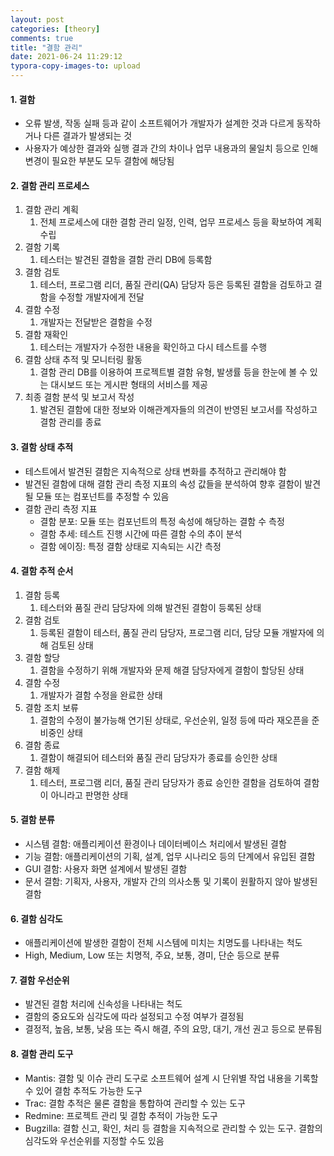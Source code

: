 ```yaml
---
layout: post
categories: [theory]
comments: true
title: "결함 관리"
date: 2021-06-24 11:29:12
typora-copy-images-to: upload
---
```


#### 1. 결함

- 오류 발생, 작동 실패 등과 같이 소프트웨어가 개발자가 설계한 것과 다르게 동작하거나 다른 결과가 발생되는 것
- 사용자가 예상한 결과와 실행 결과 간의 차이나 업무 내용과의 물일치 등으로 인해 변경이 필요한 부분도 모두 결함에 해당됨

#### 2. 결함 관리 프로세스

1. 결함 관리 계획
   1. 전체 프로세스에 대한 결함 관리 일정, 인력, 업무 프로세스 등을 확보하여 계획 수립 
2. 결함 기록
   1. 테스터는 발견된 결함을 결함 관리 DB에 등록함 
3. 결함 검토
   1. 테스터, 프로그램 리더, 품질 관리(QA) 담당자 등은 등록된 결함을 검토하고 결함을 수정할 개발자에게 전달 
4. 결함 수정
   1. 개발자는 전달받은 결함을 수정
5. 결함 재확인
   1. 테스터는 개발자가 수정한 내용을 확인하고 다시 테스트를 수행
6. 결함 상태 추적 및 모니터링 활동
   1. 결함 관리 DB를 이용하여 프로젝트별 결함 유형, 발생률 등을 한눈에 볼 수 있는 대시보드 또는 게시판 형태의 서비스를 제공 
7. 최종 결함 분석 및 보고서 작성 
   1. 발견된 결함에 대한 정보와 이해관계자들의 의견이 반영된 보고서를 작성하고 결함 관리를 종료

#### 3. 결함 상태 추적

- 테스트에서 발견된 결함은 지속적으로 상태 변화를 추적하고 관리해야 함
- 발견된 결함에 대해 결함 관리 측정 지표의 속성 값들을 분석하여 향후 결함이 발견될 모듈 또는 컴포넌트를 추정할 수 있음
- 결함 관리 측정 지표
  - 결함 분포: 모듈 또는 컴포넌트의 특정 속성에 해당하는 결함 수 측정
  - 결함 추세: 테스트 진행 시간에 따른 결함 수의 추이 분석
  - 결함 에이징: 특정 결함 상태로 지속되는 시간 측정

#### 4. 결함 추적 순서 

1. 결함 등록
   1. 테스터와 품질 관리 담당자에 의해 발견된 결함이 등록된 상태 
2. 결함 검토
   1. 등록된 결함이 테스터, 품질 관리 담당자, 프로그램 리더, 담당 모듈 개발자에 의해 검토된 상태
3. 결함 할당
   1. 결함을 수정하기 위해 개발자와 문제 해결 담당자에게 결함이 할당된 상태 
4. 결함 수정
   1. 개발자가 결함 수정을 완료한 상태
5. 결함 조치 보류
   1. 결함의 수정이 불가능해 연기된 상태로, 우선순위, 일정 등에 따라 재오픈을 준비중인 상태
6. 결함 종료
   1. 결함이 해결되어 테스터와 품질 관리 담당자가 종료를 승인한 상태 
7. 결함 해제
   1. 테스터, 프로그램 리더, 품질 관리 담당자가 종료 승인한 결함을 검토하여 결함이 아니라고 판명한 상태 

#### 5. 결함 분류

- 시스템 결함: 애플리케이션 환경이나 데이터베이스 처리에서 발생된 결함
- 기능 결함: 애플리케이션의 기획, 설계, 업무 시나리오 등의 단계에서 유입된 결함
- GUI 결함: 사용자 화면 설계에서 발생된 결함
- 문서 결함: 기획자, 사용자, 개발자 간의 의사소통 및 기록이 원활하지 않아 발생된 결함

#### 6. 결함 심각도

- 애플리케이션에 발생한 결함이 전체 시스템에 미치는 치명도를 나타내는 척도
- High, Medium, Low 또는 치명적, 주요, 보통, 경미, 단순 등으로 분류

#### 7. 결함 우선순위

- 발견된 결함 처리에 신속성을 나타내는 척도
- 결함의 중요도와 심각도에 따라 설정되고 수정 여부가 결정됨
- 결정적, 높음, 보통, 낮음 또는 즉시 해결, 주의 요망, 대기, 개선 권고 등으로 분류됨

#### 8. 결함 관리 도구

- Mantis: 결함 및 이슈 관리 도구로 소프트웨어 설계 시 단위별 작업 내용을 기록할 수 있어 결함 추적도 가능한 도구
- Trac: 결함 추적은 물론 결함을 통합하여 관리할 수 있는 도구
- Redmine: 프로젝트 관리 및 결함 추적이 가능한 도구
- Bugzilla: 결함 신고, 확인, 처리 등 결함을 지속적으로 관리할 수 있는 도구. 결함의 심각도와 우선순위를 지정할 수도 있음 